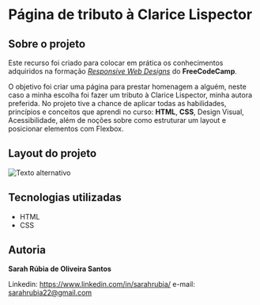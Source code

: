 # Página de tributo à Clarice Lispector

## Sobre o projeto

Este recurso foi criado para colocar em prática os conhecimentos adquiridos na formação [*Responsive Web Designs*](https://www.freecodecamp.org/learn/responsive-web-design/) do **FreeCodeCamp**.

O objetivo foi criar uma página para prestar homenagem a alguém, neste caso a minha escolha foi fazer um tributo à Clarice Lispector, minha autora preferida. No projeto tive a chance de aplicar todas as habilidades, princípios e conceitos que aprendi no curso: **HTML**, **CSS**, Design Visual, Acessibilidade, além de noções sobre como estruturar um layout e posicionar elementos com Flexbox.

## Layout do projeto

![Texto alternativo](/path/to/img.jpg "Título opcional")

## Tecnologias utilizadas

- HTML
- CSS

## Autoria

**Sarah Rúbia de Oliveira Santos**

Linkedin: https://www.linkedin.com/in/sarahrubia/
e-mail: sarahrubia22@gmail.com

